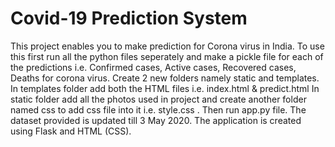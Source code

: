# Covid-19 Prediction System
This project enables you to make prediction for Corona virus in India.
To use this first run all the python files seperately and make a pickle file for each of the predictions i.e. Confirmed cases, Active cases, Recovered cases, Deaths for corona virus.
Create 2 new folders namely static and templates.
In templates folder add both the HTML files i.e. index.html & predict.html
In static folder add all the photos used in project and create another folder named css to add css file into it i.e. style.css .
Then run app.py file.
The dataset provided is updated till 3 May 2020.
The application is created using Flask and HTML (CSS).
